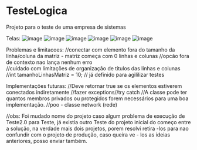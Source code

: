 # TesteLogica

Projeto para o teste de uma empresa de sistemas

Telas:
![image](https://user-images.githubusercontent.com/18118604/184686946-5cc5b36e-a03a-4da5-bab4-139e28e92063.png)
![image](https://user-images.githubusercontent.com/18118604/184686892-7a0f847b-9c2b-453a-a9e7-b1efc33e8499.png)
![image](https://user-images.githubusercontent.com/18118604/184687105-62c00dfa-374e-498f-bc79-50d00e21642f.png)
![image](https://user-images.githubusercontent.com/18118604/184687381-9db6c35c-de3c-4ea3-bbad-0fe8f87e8e08.png)
![image](https://user-images.githubusercontent.com/18118604/184687447-cdd9c067-3f08-4146-aa26-8a1f3d362687.png)
![image](https://user-images.githubusercontent.com/18118604/184687500-7ebadda6-f769-445d-b6d6-0f0727d04b45.png)



Problemas e limitacoes:
//conectar com elemento fora do tamanho da linha/coluna da matriz - matriz começa com 0 linhas e colunas
//opcão fora de contexto nao lança nenhum erro	
//cuidado com limitações de organização de titulos das linhas e colunas
//int tamanhoLinhasMatriz = 10; // já definido para agililizar testes

Implementações futuras:
//Deve retornar true se os elementos estiverem
conectados indiretamente
//fazer exceptions//try catch
//A classe pode ter
quantos membros privados ou protegidos forem necessários para uma boa implementação.
//poo - classe network (rede)

//obs: Foi mudado nome do projeto caso algum problema de execução de Teste2.0 para Teste, já existia outro Teste do projeto inicial do começo entre a solução, na verdade mais dois projetos, porem resolvi retira -los para nao confundir com o projeto de produção, caso queira ve - los as ideias anteriores, posso enviar também.
